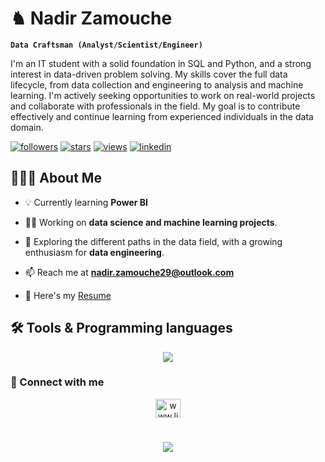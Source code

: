 # ♞ Nadir Zamouche

**`Data Craftsman (Analyst/Scientist/Engineer)`**

I'm an IT student with a solid foundation in SQL and Python, and a strong interest in data-driven problem solving. My skills cover the full data lifecycle, from data collection and engineering to analysis and machine learning. I'm actively seeking opportunities to work on real-world projects and collaborate with professionals in the field. My goal is to contribute effectively and continue learning from experienced individuals in the data domain.

<p align="left">
  <!-- 🔴 FOLLOWERS -->
  <a href="https://github.com/NadirZamouche?tab=followers">
     <img alt="followers" title="Follow me on GitHub" src="https://custom-icon-badges.demolab.com/github/followers/NadirZamouche?color=%23E05D44&label=Followers&logo=person-add&logoColor=white&style=for-the-badge&labelColor=CE4630"/></a>
  
 <!-- 🟡 STARS -->
  <a href="https://github.com/NadirZamouche?tab=repositories&sort=stargazers">
    <img alt="stars" title="Total stars on GitHub" src="https://custom-icon-badges.demolab.com/github/stars/NadirZamouche?color=%23E1AD0E&logo=star&logoColor=white&style=for-the-badge&labelColor=C79600"/></a>

  <!-- 🟢 VISITORS -->
  <a href="">
    <img alt="views" title="GitHub profile views"
      src="https://komarev.com/ghpvc/?username=nadirzamouche&label=Visitors&color=43A047&style=for-the-badge"/></a>

  <!-- 🔵 LINKEDIN -->
  <a href="https://linkedin.com/in/nadirzamouche">
    <img alt="linkedin" title="Connect on LinkedIn"
      src="https://custom-icon-badges.demolab.com/badge/LinkedIn-1E88E5?style=for-the-badge&labelColor=1565C0&logo=linkedin&logoColor=white"/></a>
</p>


## 👨🏻‍💻 About Me

- 💡 Currently learning **Power BI**

- 👨‍💻 Working on **data science and machine learning projects**.
  
- 🚀 Exploring the different paths in the data field, with a growing enthusiasm for **data engineering**.

- 📫 Reach me at **nadir.zamouche29@outlook.com**

- 📄 Here's my [Resume](https://drive.google.com/file/d/1c-SWJ8uKwmVu1Je2OoUntidAi4x2ZH0G/view?usp=drive_link)

## 🛠️ Tools & Programming languages
<p align="center">
  <img src="https://go-skill-icons.vercel.app/api/icons?i=mysql,sqlserver,postgresql,sqlite,py,sklearn,pbi,tableau,azure&perline=10" />
</p>

### 🔗 Connect with me
<p align="center">
  <a href="https://linkedin.com/in/nadirzamouche/" target="blank"><img align="center" src="https://raw.githubusercontent.com/rahuldkjain/github-profile-readme-generator/master/src/images/icons/Social/linked-in-alt.svg"
                                                                    alt="www.linkedin.com/in/nadirzamouche/" height="30" width="40" /></a>
</p>

<h1 align="center">
  <img src="https://readme-typing-svg.herokuapp.com/?font=Fira+Code&size=35&color=00BCD4&center=true&vCenter=true&width=500&height=70&duration=4000&lines=Hi+There!+👋;+I'm+Zam!" />
</h1>
